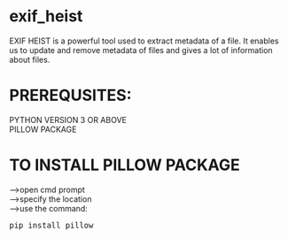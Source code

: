 # exif_heist
EXIF HEIST is a powerful tool used to extract metadata of a file. It enables us to update and remove metadata of files and gives a lot of information about files.

# PREREQUSITES:
PYTHON VERSION 3 OR ABOVE                                                                                                                        
PILLOW PACKAGE
# TO INSTALL PILLOW PACKAGE
-->open cmd prompt\
-->specify the location\
-->use the command:
   <pre>pip install pillow</pre>
  
 
